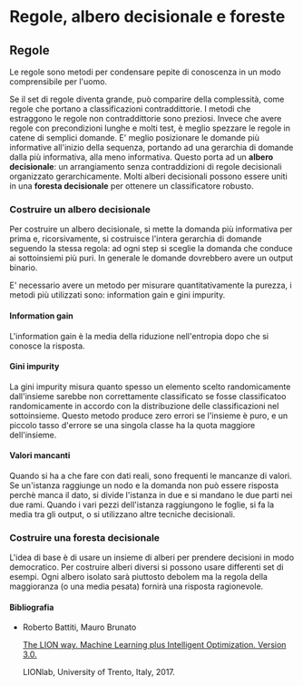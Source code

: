 # Regole, albero decisionale e foreste

## Regole
Le regole sono metodi per condensare pepite di conoscenza in un modo comprensibile per l'uomo.

Se il set di regole diventa grande, può comparire della complessità, come regole che portano a classificazioni contraddittorie. I metodi che estraggono le regole non contraddittorie sono preziosi. Invece che avere regole con precondizioni lunghe e molti test, è meglio spezzare le regole in catene di semplici domande. E' meglio posizionare le domande più informative all'inizio della sequenza, portando ad una gerarchia di domande dalla più informativa, alla meno informativa. Questo porta ad un **albero decisionale**: un arrangiamento senza contraddizioni di regole decisionali organizzato gerarchicamente. Molti alberi decisionali possono essere uniti in una **foresta decisionale** per ottenere un classificatore robusto.

### Costruire un albero decisionale
Per costruire un albero decisionale, si mette la domanda più informativa per prima e, ricorsivamente, si costruisce l'intera gerarchia di domande seguendo la stessa regola: ad ogni step si sceglie la domanda che conduce ai sottoinsiemi più puri. In generale le domande dovrebbero avere un output binario.

E' necessario avere un metodo per misurare quantitativamente la purezza, i metodi più utilizzati sono: information gain e gini impurity.

#### Information gain
L'information gain è la media della riduzione nell'entropia dopo che si conosce la risposta.

#### Gini impurity
La gini impurity misura quanto spesso un elemento scelto randomicamente dall'insieme sarebbe non correttamente classificato se fosse classificatoo randomicamente in accordo con la distribuzione delle classificazioni nel sottoinsieme. Questo metodo produce zero errori se l'insieme è puro, e un piccolo tasso d'errore se una singola classe ha la quota maggiore dell'insieme.

#### Valori mancanti
Quando si ha a che fare con dati reali, sono frequenti le mancanze di valori. Se un'istanza raggiunge un nodo e la domanda non può essere risposta perchè manca il dato, si divide l'istanza in due e si mandano le due parti nei due rami. Quando i vari pezzi dell'istanza raggiungono le foglie, si fa la media tra gli output, o si utilizzano altre tecniche decisionali.

### Costruire una foresta decisionale
L'idea di base è di usare un insieme di alberi per prendere decisioni in modo democratico. Per costruire alberi diversi si possono usare differenti set di esempi. Ogni albero isolato sarà piuttosto debolem ma la regola della maggioranza (o una media pesata) fornirà una risposta ragionevole.

#### **Bibliografia**
- Roberto Battiti, Mauro Brunato

    [The LION way. Machine Learning plus Intelligent Optimization. Version 3.0.](https://intelligent-optimization.org/LIONbook/)
    
    LIONlab, University of Trento, Italy, 2017.
